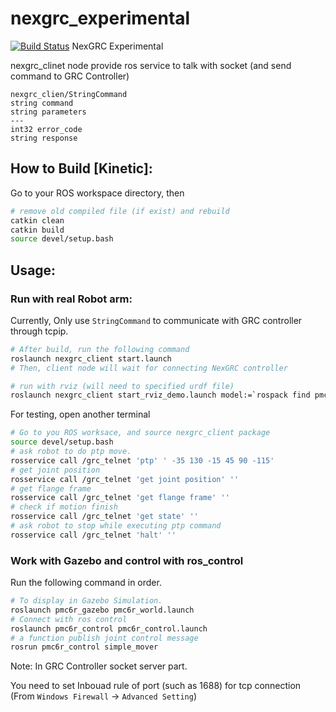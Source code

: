 # nexgrc_experimental
[![Build Status](https://travis-ci.org/RobinCPC/nexgrc_experimental.svg?branch=kinetic-devel)](https://travis-ci.org/RobinCPC/nexgrc_experimental)
NexGRC Experimental

nexgrc_clinet node provide ros service to talk with socket (and send command to GRC Controller)
```
nexgrc_clien/StringCommand
string command
string parameters
---
int32 error_code
string response
```

## How to Build [Kinetic]:
Go to your ROS workspace directory, then
``` bash
# remove old compiled file (if exist) and rebuild
catkin clean
catkin build
source devel/setup.bash
```

## Usage:
### Run with real Robot arm:
Currently, Only use `StringCommand` to communicate with GRC controller through tcpip.
``` bash
# After build, run the following command
roslaunch nexgrc_client start.launch
# Then, client node will wait for connecting NexGRC controller

# run with rviz (will need to specified urdf file)
roslaunch nexgrc_client start_rviz_demo.launch model:=`rospack find pmc6r_support`/urdf/pmc6r.urdf.xacro gui:=true
```

For testing, open another terminal
``` bash
# Go to you ROS worksace, and source nexgrc_client package
source devel/setup.bash
# ask robot to do ptp move.
rosservice call /grc_telnet 'ptp' ' -35 130 -15 45 90 -115'
# get joint position
rosservice call /grc_telnet 'get joint position' ''
# get flange frame
rosservice call /grc_telnet 'get flange frame' ''
# check if motion finish
rosservice call /grc_telnet 'get state' ''
# ask robot to stop while executing ptp command
rosservice call /grc_telnet 'halt' ''
```

### Work with Gazebo and control with ros_control
Run the following command in order.
``` bash
# To display in Gazebo Simulation.
roslaunch pmc6r_gazebo pmc6r_world.launch
# Connect with ros control
roslaunch pmc6r_control pmc6r_control.launch
# a function publish joint control message
rosrun pmc6r_control simple_mover
```

Note: In GRC Controller socket server part.

You need to set Inbouad rule of port (such as 1688) for tcp connection (From `Windows Firewall` -> `Advanced Setting`)

